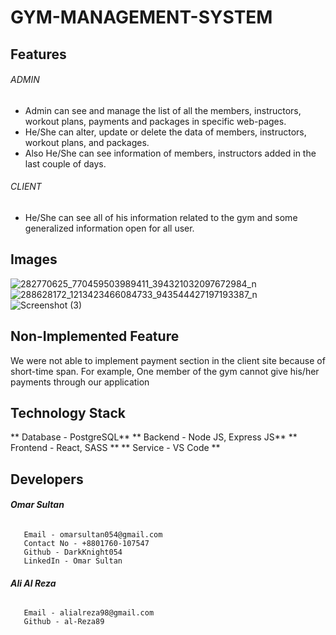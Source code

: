 # GYM-MANAGEMENT-SYSTEM

## Features
###### ADMIN
- Admin can see and manage the list of all the members, instructors, workout plans, payments and packages in specific web-pages.
- He/She can alter, update or delete the data of  members, instructors, workout plans, and packages.
- Also He/She can see information of members, instructors added in the last couple of days.

###### CLIENT
- He/She can see all of his information related to the gym and some generalized information open for all user.

## Images
![282770625_770459503989411_394321032097672984_n](https://user-images.githubusercontent.com/63089701/193286449-6338eb22-d557-4fec-ae74-70ccb5e229e7.png)
![288628172_1213423466084733_943544427197193387_n](https://user-images.githubusercontent.com/63089701/193286462-b5bd563a-8f4a-4071-99fe-57e0f20cecd6.png)
![Screenshot (3)](https://user-images.githubusercontent.com/63089701/193286471-f78f2dd9-8bbe-4ae0-9208-3613615a86a5.png)

## Non-Implemented Feature
 We were not able to implement payment section in the client site because of short-time span. For example, One member of the gym cannot give his/her payments through our application
 
 ## Technology Stack
 ** Database - PostgreSQL**
 ** Backend - Node JS, Express JS**
 ** Frontend - React, SASS **
 ** Service - VS Code **
 
 ## Developers
 
 ###### **Omar Sultan**
       Email - omarsultan054@gmail.com
       Contact No - +8801760-107547
       Github - DarkKnight054
       LinkedIn - Omar Sultan
###### **Ali Al Reza**
       Email - alialreza98@gmail.com
       Github - al-Reza89
